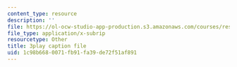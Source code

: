 ```yaml
---
content_type: resource
description: ''
file: https://ol-ocw-studio-app-production.s3.amazonaws.com/courses/res-6-012-introduction-to-probability-spring-2018/1c98b6680071fb91fa39de72f51af891_Bj3sA7vGpYo.srt
file_type: application/x-subrip
resourcetype: Other
title: 3play caption file
uid: 1c98b668-0071-fb91-fa39-de72f51af891
---
```

